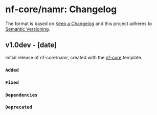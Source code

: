 # nf-core/namr: Changelog

The format is based on [Keep a Changelog](https://keepachangelog.com/en/1.0.0/)
and this project adheres to [Semantic Versioning](https://semver.org/spec/v2.0.0.html).

## v1.0dev - [date]

Initial release of nf-core/namr, created with the [nf-core](https://nf-co.re/) template.

### `Added`

### `Fixed`

### `Dependencies`

### `Deprecated`

